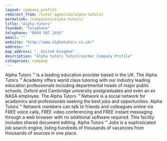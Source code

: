 ```yaml
---
layout: company_profile
redirect_from: /tutor-agencies/alpha-tutors/
permalink: /companies/alpha-tutors/
title: "Alpha tutors"
founded: "Telephone"
telephone: "0844 567 1454"
email: ""
website: "http://www.alphatutors.co.uk/"
address: ""
map_address: ", United Kingdom"
description: "Alpha tutors TutorCruncher Company Profile"
categories: company
---
```

Alpha Tutors ™ is a leading education provider based in the UK. The Alpha Tutors ™ Academy offers world class tutoring
with our industry leading education professionals including departmental heads of major public schools, Oxford and
Cambridge university postgraduates and even an ex NASA employee. The Alpha Tutors ™ Network is a social network for
academics and professionals seeking the best jobs and opportunities. Alpha Tutors ™ Network members can talk to friends
and colleagues online via FREE voice calls, FREE video conferencing and FREE instant messaging through a web browser
with no additional software required. This facility includes shared document editing. Alpha Tutors ™ Jobs is a
sophisticated job search engine, listing hundreds of thousands of vacancies from thousands of sources in one place.
